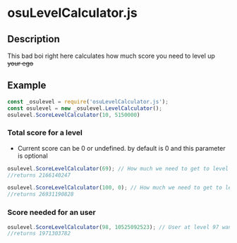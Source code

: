 # osuLevelCalculator.js

## Description
This bad boi right here calculates how much score you need to level up ~~your ego~~ 

## Example

```js
const _osulevel = require('osuLevelCalculator.js');
const osulevel = new _osulevel.LevelCalculator();
osulevel.ScoreLevelCalculator(10, 5150000)
```
### Total score for a level
* Current score can be 0 or undefined. by default is 0 and this parameter is optional
```js
osulevel.ScoreLevelCalculator(69); // How much we need to get to level 69
//returns 2166140247

osulevel.ScoreLevelCalculator(100, 0); // How much we need to get to level 100
//returns 26931190828
```
### Score needed for an user
```js
osulevel.ScoreLevelCalculator(98, 10525092523); // User at level 97 wants to reach level 98 and he has a total of 10525092523 total score
//returns 1971303782
```
